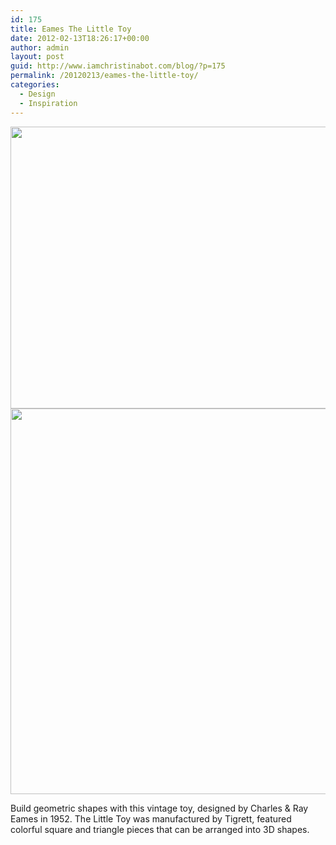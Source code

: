 ```yaml
---
id: 175
title: Eames The Little Toy
date: 2012-02-13T18:26:17+00:00
author: admin
layout: post
guid: http://www.iamchristinabot.com/blog/?p=175
permalink: /20120213/eames-the-little-toy/
categories:
  - Design
  - Inspiration
---
```

<img src="http://www.iamchristinabot.com/blog/wp-content/uploads/2012/02/The-Little-Toy-Eames-1.jpg" alt="" title="The Little Toy Eames (1)" width="640" height="451" class="aligncenter size-full wp-image-177" srcset="http://www.iamchristinabot.com/blog/wp-content/uploads/2012/02/The-Little-Toy-Eames-1.jpg 640w, http://www.iamchristinabot.com/blog/wp-content/uploads/2012/02/The-Little-Toy-Eames-1-300x211.jpg 300w" sizes="(max-width: 640px) 100vw, 640px" />

<img src="http://www.iamchristinabot.com/blog/wp-content/uploads/2012/02/The-Little-Toy-Eames-2.jpg" alt="" title="The Little Toy Eames" width="800" height="617" class="aligncenter size-full wp-image-176" srcset="http://www.iamchristinabot.com/blog/wp-content/uploads/2012/02/The-Little-Toy-Eames-2.jpg 800w, http://www.iamchristinabot.com/blog/wp-content/uploads/2012/02/The-Little-Toy-Eames-2-300x231.jpg 300w" sizes="(max-width: 800px) 100vw, 800px" />

Build geometric shapes with this vintage toy, designed by Charles & Ray Eames in 1952. The Little Toy was manufactured by Tigrett, featured colorful square and triangle pieces that can be arranged into 3D shapes.